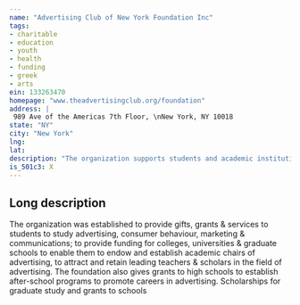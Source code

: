 ```yaml
---
name: "Advertising Club of New York Foundation Inc"
tags:
- charitable
- education
- youth
- health
- funding
- greek
- arts
ein: 133263470
homepage: "www.theadvertisingclub.org/foundation"
address: |
 989 Ave of the Americas 7th Floor, \nNew York, NY 10018
state: "NY"
city: "New York"
lng: 
lat: 
description: "The organization supports students and academic institutions in the study of advertising, consumer behavior, marketing and communications. "
is_501c3: X
---
```


## Long description

The organization was established to provide gifts, grants & services to students to study advertising, consumer behaviour, marketing & communications; to provide funding for colleges, universities & graduate schools to enable them to endow and establish academic chairs of advertising, to attract and retain leading teachers & scholars in the field of advertising. The foundation also gives grants to high schools to establish after-school programs to promote careers in advertising. Scholarships for graduate study and grants to schools
